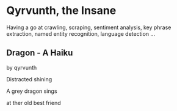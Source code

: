 # Qyrvunth, the Insane

Having a go at crawling, scraping, sentiment analysis, key phrase extraction, named entity recognition, language detection ...

## Dragon - A Haiku

by qyrvunth

Distracted shining

A grey dragon sings

at ther old best friend
